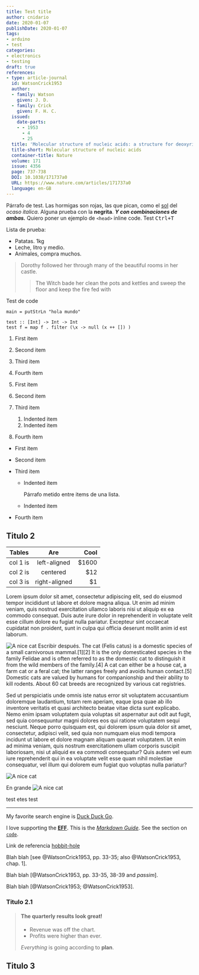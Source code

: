 ```yaml
---
title: Test title
author: cnidario
date: 2020-01-07
publishDate: 2020-01-07
tags:
- arduino
- test
categories: 
- electronics
- testing
draft: true
references:
- type: article-journal
  id: WatsonCrick1953
  author:
  - family: Watson
    given: J. D.
  - family: Crick
    given: F. H. C.
  issued:
    date-parts:
    - - 1953
      - 4
      - 25
  title: 'Molecular structure of nucleic acids: a structure for deoxyribose nucleic acid'
  title-short: Molecular structure of nucleic acids
  container-title: Nature
  volume: 171
  issue: 4356
  page: 737-738
  DOI: 10.1038/171737a0
  URL: https://www.nature.com/articles/171737a0
  language: en-GB
---
```



Párrafo de test. Las hormigas son rojas, las que pican, como el [sol](www.test.com) del *ocaso italica*. Alguna prueba con la **negrita**.
***Y con combinaciones de ambas.***
Quiero poner un ejemplo de `<head>` inline code. Test <kbd>Ctrl+T</kbd>

Lista de prueba:

- Patatas. 1kg
- Leche, litro y medio.
- Animales, compra muchos.

> Dorothy followed her through many of the beautiful rooms in her castle.
>
>> The Witch bade her clean the pots and kettles and sweep the floor and keep the fire fed with

Test de code

``` {#codetest .haskell .numberLines startFrom="100"}
main = putStrLn "hola mundo"

test :: [Int] -> Int -> Int
test f = map f . filter (\x -> null (x ++ []) )
```

1. First item
1. Second item
1. Third item
1. Fourth item 

1. First item
2. Second item
3. Third item
    1. Indented item
    2. Indented item
4. Fourth item

- First item
- Second item
- Third item
    - Indented item
        
        Párrafo metido entre items de una lista.
        
    - Indented item
        
        <html>
           <head>
             <title>Test</title>
           </head>
        
- Fourth item

## Titulo 2

| Tables   |      Are      |  Cool |
|----------|:-------------:|------:|
| col 1 is |  left-aligned | $1600 |
| col 2 is |    centered   |   $12 |
| col 3 is | right-aligned |    $1 |

Lorem ipsum dolor sit amet, consectetur adipiscing elit, sed do eiusmod tempor incididunt ut labore et dolore magna aliqua. Ut enim ad minim veniam, quis nostrud exercitation ullamco laboris nisi ut aliquip ex ea commodo consequat. Duis aute irure dolor in reprehenderit in voluptate velit esse cillum dolore eu fugiat nulla pariatur. Excepteur sint occaecat cupidatat non proident, sunt in culpa qui officia deserunt mollit anim id est laborum.

![A nice cat](/img/test/cat256.jpg "he is so cute") Escribir después. The cat (Felis catus) is a domestic species of a small carnivorous mammal.[1][2] It is the only domesticated species in the family Felidae and is often referred to as the domestic cat to distinguish it from the wild members of the family.[4] A cat can either be a house cat, a farm cat or a feral cat; the latter ranges freely and avoids human contact.[5] Domestic cats are valued by humans for companionship and their ability to kill rodents. About 60 cat breeds are recognized by various cat registries.

Sed ut perspiciatis unde omnis iste natus error sit voluptatem accusantium doloremque laudantium, totam rem aperiam, eaque ipsa quae ab illo inventore veritatis et quasi architecto beatae vitae dicta sunt explicabo. Nemo enim ipsam voluptatem quia voluptas sit aspernatur aut odit aut fugit, sed quia consequuntur magni dolores eos qui ratione voluptatem sequi nesciunt. Neque porro quisquam est, qui dolorem ipsum quia dolor sit amet, consectetur, adipisci velit, sed quia non numquam eius modi tempora incidunt ut labore et dolore magnam aliquam quaerat voluptatem. Ut enim ad minima veniam, quis nostrum exercitationem ullam corporis suscipit laboriosam, nisi ut aliquid ex ea commodi consequatur? Quis autem vel eum iure reprehenderit qui in ea voluptate velit esse quam nihil molestiae consequatur, vel illum qui dolorem eum fugiat quo voluptas nulla pariatur?

![A nice cat](/img/test/cat256.jpg "he is so cute") 

En grande
![A nice cat](/img/test/cat.jpg "he is so cute")

test etes
test

---

My favorite search engine is [Duck Duck Go](https://duckduckgo.com "The best search engine for privacy").

I love supporting the **[EFF](https://eff.org)**.
This is the *[Markdown Guide](https://www.markdownguide.org)*.
See the section on [`code`](#code).

Link de referencia [hobbit-hole][1]

[1]: https://en.wikipedia.org/wiki/Hobbit#Lifestyle "Hobbit lifestyles"



Blah blah [see @WatsonCrick1953, pp. 33-35; also @WatsonCrick1953, chap. 1].

Blah blah [@WatsonCrick1953, pp. 33-35, 38-39 and *passim*].

Blah blah [@WatsonCrick1953; @WatsonCrick1953].

### Titulo 2.1

> #### The quarterly results look great!
>
> - Revenue was off the chart.
> - Profits were higher than ever.
>
>  *Everything* is going according to **plan**.

## Titulo 3

